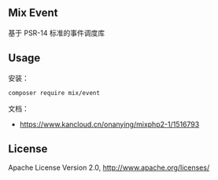 ## Mix Event

基于 PSR-14 标准的事件调度库

## Usage

安装：

```
composer require mix/event
```

文档：

- https://www.kancloud.cn/onanying/mixphp2-1/1516793

## License

Apache License Version 2.0, http://www.apache.org/licenses/
